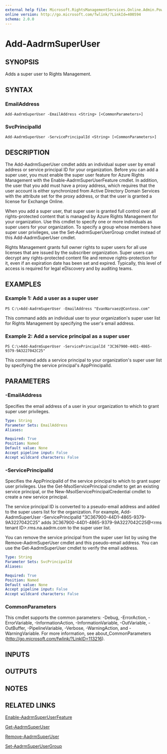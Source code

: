 ```yaml
---
external help file: Microsoft.RightsManagementServices.Online.Admin.PowerShell.dll-Help.xml
online version: http://go.microsoft.com/fwlink/?LinkId=400594
schema: 2.0.0
---
```


# Add-AadrmSuperUser

## SYNOPSIS
Adds a super user to Rights Management.

## SYNTAX

### EmailAddress
```
Add-AadrmSuperUser -EmailAddress <String> [<CommonParameters>]
```

### SvcPrincipalId
```
Add-AadrmSuperUser -ServicePrincipalId <String> [<CommonParameters>]
```

## DESCRIPTION
The Add-AadrmSuperUser cmdlet adds an individual super user by email address or service principal ID for your organization.
Before you can add a super user, you must enable the super user feature for Azure Rights Management with the Enable-AadrmSuperUserFeature cmdlet.
In addition, the user that you add must have a proxy address, which requires that the user account is either synchronized from Active Directory Domain Services with the attribute set for the proxy address, or that the user is granted a license for Exchange Online.

When you add a super user, that super user is granted full control over all rights-protected content that is managed by Azure Rights Management for your organization.
Use this cmdlet to specify one or more individuals as super users for your organization.
To specify a group whose members have super user privileges, use the Set-AadrmSuperUserGroup cmdlet instead of this Add-AadrmSuperUser cmdlet.

Rights Management grants full owner rights to super users for all use licenses that are issued by the subscriber organization.
Super users can decrypt any rights-protected content file and remove rights-protection for it, even if an expiration date has been set and expired.
Typically, this level of access is required for legal eDiscovery and by auditing teams.

## EXAMPLES

### Example 1: Add a user as a super user
```
PS C:\>Add-AadrmSuperUser -EmailAddress "EvanNarvaez@Contoso.com"
```

This command adds an individual user to your organization's super user list for Rights Management by specifying the user's email address.

### Example 2: Add a service principal as a super user
```
PS C:\>Add-AadrmSuperUser -ServicePrincipalId "3C367900-44D1-4865-9379-9A3227042C25"
```

This command adds a service principal to your organization's super user list by specifying the service principal's AppPrincipalId.

## PARAMETERS

### -EmailAddress
Specifies the email address of a user in your organization to which to grant super user privileges.

```yaml
Type: String
Parameter Sets: EmailAddress
Aliases: 

Required: True
Position: Named
Default value: None
Accept pipeline input: False
Accept wildcard characters: False
```

### -ServicePrincipalId
Specifies the AppPrincipalId of the service principal to which to grant super user privileges.
Use the Get-MsolServicePrincipal cmdlet to get an existing service principal, or the New-MsolServicePrincipalCredential cmdlet to create a new service principal.

The service principal ID is converted to a pseudo-email address and added to the super users list for the organization.
For example, Add-AadrmSuperUser -ServicePrincipalId "3C367900-44D1-4865-9379-9A3227042C25" adds 3C367900-44D1-4865-9379-9A3227042C25@\<rms tenant ID\>.rms.na.aadrm.com to the super user list.

You can remove the service principal from the super user list by using the Remove-AadrmSuperUser cmdlet and this pseudo-email address.
You can use the Get-AadrmSuperUser cmdlet to verify the email address.

```yaml
Type: String
Parameter Sets: SvcPrincipalId
Aliases: 

Required: True
Position: Named
Default value: None
Accept pipeline input: False
Accept wildcard characters: False
```

### CommonParameters
This cmdlet supports the common parameters: -Debug, -ErrorAction, -ErrorVariable, -InformationAction, -InformationVariable, -OutVariable, -OutBuffer, -PipelineVariable, -Verbose, -WarningAction, and -WarningVariable. For more information, see about_CommonParameters (http://go.microsoft.com/fwlink/?LinkID=113216).

## INPUTS

## OUTPUTS

## NOTES

## RELATED LINKS

[Enable-AadrmSuperUserFeature]()

[Get-AadrmSuperUser]()

[Remove-AadrmSuperUser]()

[Set-AadrmSuperUserGroup]()

